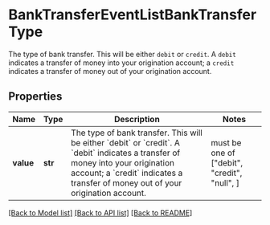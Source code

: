 # BankTransferEventListBankTransferType

The type of bank transfer. This will be either `debit` or `credit`.  A `debit` indicates a transfer of money into your origination account; a `credit` indicates a transfer of money out of your origination account.

## Properties
Name | Type | Description | Notes
------------ | ------------- | ------------- | -------------
**value** | **str** | The type of bank transfer. This will be either &#x60;debit&#x60; or &#x60;credit&#x60;.  A &#x60;debit&#x60; indicates a transfer of money into your origination account; a &#x60;credit&#x60; indicates a transfer of money out of your origination account. |  must be one of ["debit", "credit", "null", ]

[[Back to Model list]](../README.md#documentation-for-models) [[Back to API list]](../README.md#documentation-for-api-endpoints) [[Back to README]](../README.md)


